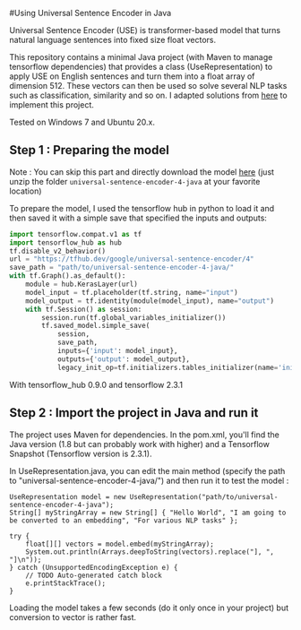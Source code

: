 #Using Universal Sentence Encoder in Java

Universal Sentence Encoder (USE) is transformer-based model that turns natural language sentences into fixed size float vectors. 

This repository contains a minimal Java project (with Maven to manage tensorflow dependencies) that provides a class (UseRepresentation) to apply USE on English sentences and turn them into a float array of dimension 512.
These vectors can then be used so solve several NLP tasks such as classification, similarity and so on. I adapted solutions from [here](https://github.com/tensorflow/hub/issues/194) to implement this project. 

Tested on Windows 7 and Ubuntu 20.x.

## Step 1 : Preparing the model

Note : You can skip this part and directly download the model [here](https://drive.google.com/file/d/1X6j8keyG0Hhc6CbOlc25gHwrYE_s9_NF/view?usp=sharing) (just unzip the folder ``universal-sentence-encoder-4-java`` at your favorite location)

To prepare the model, I used the tensorflow hub in python to load it and then saved it with a simple save that specified the inputs and outputs:

```python
import tensorflow.compat.v1 as tf
import tensorflow_hub as hub
tf.disable_v2_behavior() 
url = "https://tfhub.dev/google/universal-sentence-encoder/4"
save_path = "path/to/universal-sentence-encoder-4-java/"
with tf.Graph().as_default():
    module = hub.KerasLayer(url)
    model_input = tf.placeholder(tf.string, name="input")
    model_output = tf.identity(module(model_input), name="output")
    with tf.Session() as session:
        session.run(tf.global_variables_initializer())
        tf.saved_model.simple_save(
            session,
            save_path,
            inputs={'input': model_input},
            outputs={'output': model_output},
            legacy_init_op=tf.initializers.tables_initializer(name='init_all_tables'))
```

With tensorflow_hub 0.9.0 and tensorflow 2.3.1 

## Step 2 : Import the project in Java and run it

The project uses Maven for dependencies. In the pom.xml, you'll find the Java version (1.8 but can probably work with higher) and a Tensorflow Snapshot (Tensorflow version is 2.3.1).

In UseRepresentation.java, you can edit the main method (specify the path to "universal-sentence-encoder-4-java/") and then run it to test the model :

```
UseRepresentation model = new UseRepresentation("path/to/universal-sentence-encoder-4-java");
String[] myStringArray = new String[] { "Hello World", "I am going to be converted to an embedding", "For various NLP tasks" };

try {
	float[][] vectors = model.embed(myStringArray);
	System.out.println(Arrays.deepToString(vectors).replace("], ", "]\n"));
} catch (UnsupportedEncodingException e) {
	// TODO Auto-generated catch block
	e.printStackTrace();
}
```

Loading the model takes a few seconds (do it only once in your project) but conversion to vector is rather fast. 
